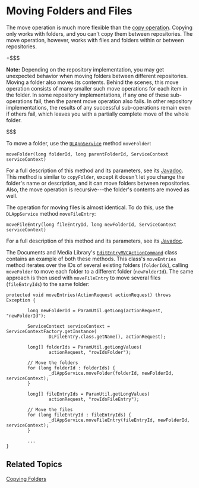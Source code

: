 # Moving Folders and Files [](id=moving-folders-and-files)

The move operation is much more flexible than the 
[copy operation](/develop/tutorials/-/knowledge_base/7-1/copying-folders). 
Copying only works with folders, and you can't copy them between repositories. 
The move operation, however, works with files and folders within or between 
repositories. 

+$$$

**Note:** Depending on the repository implementation, you may get unexpected 
behavior when moving folders between different repositories. Moving a folder 
also moves its contents. Behind the scenes, this move operation consists of many 
smaller such move operations for each item in the folder. In some repository 
implementations, if any one of these sub-operations fail, then the parent move 
operation also fails. In other repository implementations, the results of any 
successful sub-operations remain even if others fail, which leaves you with a 
partially complete move of the whole folder. 

$$$

To move a folder, use the 
[`DLAppService`](@platform-ref@/7.1-latest/javadocs/portal-kernel/com/liferay/document/library/kernel/service/DLAppService.html) 
method `moveFolder`: 

    moveFolder(long folderId, long parentFolderId, ServiceContext serviceContext)

For a full description of this method and its parameters, see its 
[Javadoc](@platform-ref@/7.1-latest/javadocs/portal-kernel/com/liferay/document/library/kernel/service/DLAppService.html#moveFolder-long-long-com.liferay.portal.kernel.service.ServiceContext-). 
This method is similar to `copyFolder`, except it doesn't let you change the 
folder's name or description, and it can move folders between repositories. 
Also, the move operation is recursive---the folder's contents are moved as well. 

The operation for moving files is almost identical. To do this, use the 
`DLAppService` method `moveFileEntry`: 

    moveFileEntry(long fileEntryId, long newFolderId, ServiceContext serviceContext)

For a full description of this method and its parameters, see its 
[Javadoc](@platform-ref@/7.1-latest/javadocs/portal-kernel/com/liferay/document/library/kernel/service/DLAppService.html#moveFileEntry-long-long-com.liferay.portal.kernel.service.ServiceContext-). 

The Documents and Media Library's 
[`EditEntryMVCActionCommand`](https://github.com/liferay/liferay-portal/blob/master/modules/apps/document-library/document-library-web/src/main/java/com/liferay/document/library/web/internal/portlet/action/EditEntryMVCActionCommand.java) 
class contains an example of both these methods. This class's `moveEntries` 
method iterates over the IDs of several existing folders (`folderIds`), calling 
`moveFolder` to move each folder to a different folder (`newFolderId`). The same 
approach is then used with `moveFileEntry` to move several files 
(`fileEntryIds`) to the same folder: 

    protected void moveEntries(ActionRequest actionRequest) throws Exception {

            long newFolderId = ParamUtil.getLong(actionRequest, "newFolderId");

            ServiceContext serviceContext = ServiceContextFactory.getInstance(
                    DLFileEntry.class.getName(), actionRequest);

            long[] folderIds = ParamUtil.getLongValues(
                    actionRequest, "rowIdsFolder");

            // Move the folders
            for (long folderId : folderIds) {
                    _dlAppService.moveFolder(folderId, newFolderId, serviceContext);
            }

            long[] fileEntryIds = ParamUtil.getLongValues(
                    actionRequest, "rowIdsFileEntry");

            // Move the files
            for (long fileEntryId : fileEntryIds) {
                    _dlAppService.moveFileEntry(fileEntryId, newFolderId, serviceContext);
            }

            ...
    }

## Related Topics [](id=related-topics)

[Copying Folders](/develop/tutorials/-/knowledge_base/7-1/copying-folders)
